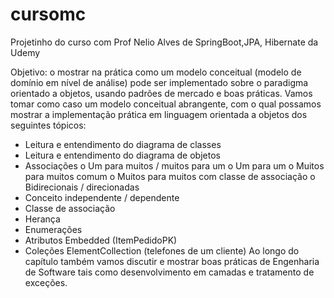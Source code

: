 # cursomc
Projetinho do curso com Prof Nelio Alves de SpringBoot,JPA, Hibernate da Udemy

Objetivo: o mostrar na prática como um modelo conceitual (modelo de
domínio em nível de análise) pode ser implementado sobre o paradigma orientado a objetos, usando padrões de
mercado e boas práticas.
Vamos tomar como caso um modelo conceitual abrangente, com o qual possamos mostrar a implementação prática
em linguagem orientada a objetos dos seguintes tópicos:
* Leitura e entendimento do diagrama de classes
* Leitura e entendimento do diagrama de objetos
* Associações
o Um para muitos / muitos para um
o Um para um
o Muitos para muitos comum
o Muitos para muitos com classe de associação
o Bidirecionais / direcionadas
* Conceito independente / dependente
* Classe de associação
* Herança
* Enumerações
* Atributos Embedded (ItemPedidoPK)
* Coleções ElementCollection (telefones de um cliente)
Ao longo do capítulo também vamos discutir e mostrar boas práticas de Engenharia de Software tais como
desenvolvimento em camadas e tratamento de exceções.


